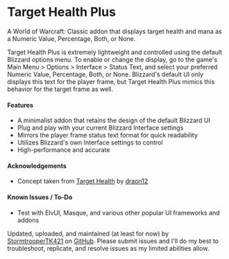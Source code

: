 # Target Health Plus
A World of Warcraft: Classic addon that displays target health and mana as a Numeric Value, Percentage, Both, or None.

Target Health Plus is extremely lightweight and controlled using the default Blizzard options menu. To enable or change the display, go to the game's Main Menu > Options > Interface > Status Text, and select your preferred Numeric Value, Percentage, Both, or None. Blizzard's default UI only displays this text for the player frame, but Target Health Plus mimics this behavior for the target frame as well.

<h4>Features</h4>

- A minimalist addon that retains the design of the default Blizzard UI
- Plug and play with your current Blizzard Interface settings
- Mirrors the player frame status text format for quick readability
- Utilizes Blizzard's own Interface settings to control
- High-performance and accurate

<h4>Acknowledgements</h4>

- Concept taken from [Target Health](https://www.curseforge.com/wow/addons/target-health) by [draon12](https://www.curseforge.com/members/draon12/projects)

<h4>Known Issues / To-Do</h4>

- Test with ElvUI, Masque, and various other popular UI frameworks and addons

Updated, uploaded, and maintained (at least for now) by [StormtrooperTK421](https://discordapp.com/users/237746068844969994) on [GitHub](https://github.com/DustinChecketts/TargetHealthPlus). Please submit issues and I'll do my best to troubleshoot, replicate, and resolve issues as my limited abilities allow.
